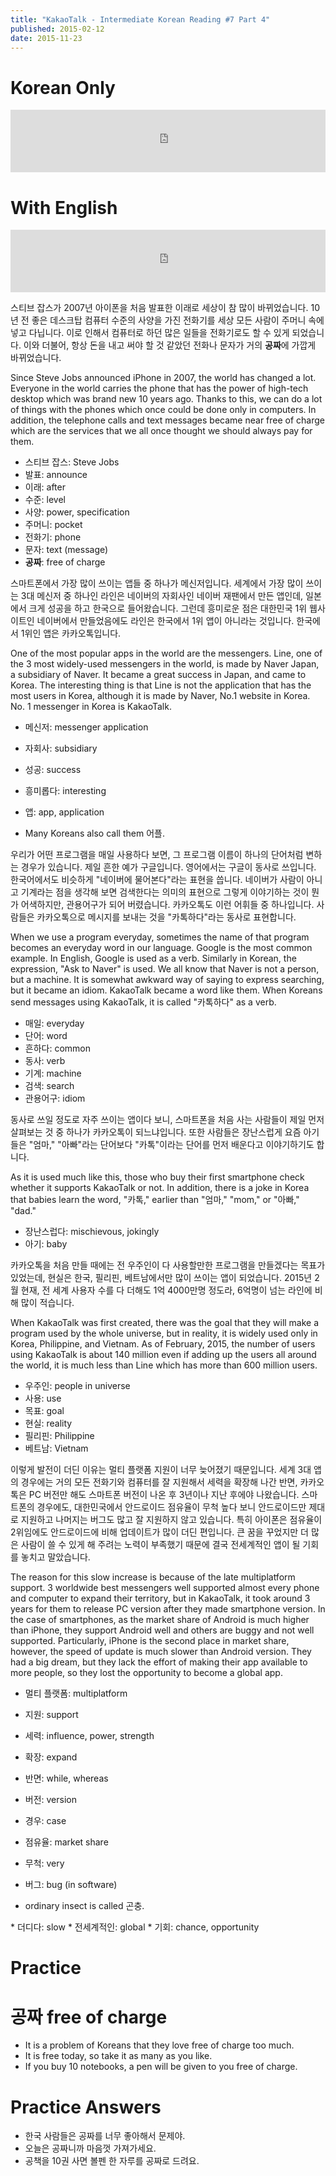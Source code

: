 ```yaml
---
title: "KakaoTalk - Intermediate Korean Reading #7 Part 4"
published: 2015-02-12
date: 2015-11-23
---
```


#  Korean Only

<iframe id="audio_iframe" src="https://www.podbean.com/media/player/d47m8-53c203/initByJs/1/auto/1?skin=5" width="100%" height="100" frameborder="0" scrolling="no"></iframe>

#  With English

<iframe id="audio_iframe" src="https://www.podbean.com/media/player/4q3rk-53c204/initByJs/1/auto/1?skin=5" width="100%" height="100" frameborder="0" scrolling="no"></iframe>

스티브 잡스가 2007년 아이폰을 처음 발표한 이래로 세상이 참 많이 바뀌었습니다. 10년 전 좋은 데스크탑 컴퓨터 수준의 사양을 가진 전화기를 세상 모든 사람이 주머니 속에 넣고 다닙니다. 이로 인해서 컴퓨터로 하던 많은 일들을 전화기로도 할 수 있게 되었습니다. 이와 더불어, 항상 돈을 내고 써야 할 것 같았던 전화나 문자가 거의 <span style="color: # ff0000;"><strong>공짜</strong></span>에 가깝게 바뀌었습니다.

Since Steve Jobs announced iPhone in 2007, the world has changed a lot. Everyone in the world carries the phone that has the power of high-tech desktop which was brand new 10 years ago. Thanks to this, we can do a lot of things with the phones which once could be done only in computers. In addition, the telephone calls and text messages became near free of charge which are the services that we all once thought we should always pay for them.

* 스티브 잡스: Steve Jobs
* 발표: announce
* 이래: after
* 수준: level
* 사양: power, specification
* 주머니: pocket
* 전화기: phone
* 문자: text (message)
* <span style="color: # ff0000;"><strong>공짜</strong></span>: free of charge

스마트폰에서 가장 많이 쓰이는 앱들 중 하나가 메신저입니다. 세계에서 가장 많이 쓰이는 3대 메신저 중 하나인 라인은 네이버의 자회사인 네이버 재팬에서 만든 앱인데, 일본에서 크게 성공을 하고 한국으로 들어왔습니다. 그런데 흥미로운 점은 대한민국 1위 웹사이트인 네이버에서 만들었음에도 라인은 한국에서 1위 앱이 아니라는 것입니다. 한국에서 1위인 앱은 카카오톡입니다.

One of the most popular apps in the world are the messengers. Line, one of the 3 most widely-used messengers in the world, is made by Naver Japan, a subsidiary of Naver. It became a great success in Japan, and came to Korea. The interesting thing is that Line is not the application that has the most users in Korea, although it is made by Naver, No.1 website in Korea. No. 1 messenger in Korea is KakaoTalk.

* 메신저: messenger application
* 자회사: subsidiary
* 성공: success
* 흥미롭다: interesting
	<li>앱: app, application

* Many Koreans also call them 어플.

</li>

우리가 어떤 프로그램을 매일 사용하다 보면, 그 프로그램 이름이 하나의 단어처럼 변하는 경우가 있습니다. 제일 흔한 예가 구글입니다. 영어에서는 구글이 동사로 쓰입니다. 한국어에서도 비슷하게 "네이버에 물어본다"라는 표현을 씁니다. 네이버가 사람이 아니고 기계라는 점을 생각해 보면 검색한다는 의미의 표현으로 그렇게 이야기하는 것이 뭔가 어색하지만, 관용어구가 되어 버렸습니다. 카카오톡도 이런 어휘들 중 하나입니다. 사람들은 카카오톡으로 메시지를 보내는 것을 "카톡하다"라는 동사로 표현합니다.

When we use a program everyday, sometimes the name of that program becomes an everyday word in our language. Google is the most common example. In English, Google is used as a verb. Similarly in Korean, the expression, "Ask to Naver" is used. We all know that Naver is not a person, but a machine. It is somewhat awkward way of saying to express searching, but it became an idiom. KakaoTalk became a word like them. When Koreans send messages using KakaoTalk, it is called "카톡하다" as a verb.

* 매일: everyday
* 단어: word
* 흔하다: common
* 동사: verb
* 기계: machine
* 검색: search
* 관용어구: idiom

동사로 쓰일 정도로 자주 쓰이는 앱이다 보니, 스마트폰을 처음 사는 사람들이 제일 먼저 살펴보는 것 중 하나가 카카오톡이 되느냐입니다. 또한 사람들은 장난스럽게 요즘 아기들은 "엄마," "아빠"라는 단어보다 "카톡"이라는 단어를 먼저 배운다고 이야기하기도 합니다.

As it is used much like this, those who buy their first smartphone check whether it supports KakaoTalk or not. In addition, there is a joke in Korea that babies learn the word, "카톡," earlier than "엄마," "mom," or "아빠," "dad."

* 장난스럽다: mischievous, jokingly
* 아기: baby

카카오톡을 처음 만들 때에는 전 우주인이 다 사용할만한 프로그램을 만들겠다는 목표가 있었는데, 현실은 한국, 필리핀, 베트남에서만 많이 쓰이는 앱이 되었습니다. 2015년 2월 현재, 전 세계 사용자 수를 다 더해도 1억 4000만명 정도라, 6억명이 넘는 라인에 비해 많이 적습니다.

When KakaoTalk was first created, there was the goal that they will make a program used by the whole universe, but in reality, it is widely used only in Korea, Philippine, and Vietnam. As of February, 2015, the number of users using KakaoTalk is about 140 million even if adding up the users all around the world, it is much less than Line which has more than 600 million users.

* 우주인: people in universe
* 사용: use
* 목표: goal
* 현실: reality
* 필리핀: Philippine
* 베트남: Vietnam

이렇게 발전이 더딘 이유는 멀티 플랫폼 지원이 너무 늦어졌기 때문입니다. 세계 3대 앱의 경우에는 거의 모든 전화기와 컴퓨터를 잘 지원해서 세력을 확장해 나간 반면, 카카오톡은 PC 버전만 해도 스마트폰 버전이 나온 후 3년이나 지난 후에야 나왔습니다. 스마트폰의 경우에도, 대한민국에서 안드로이드 점유율이 무척 높다 보니 안드로이드만 제대로 지원하고 나머지는 버그도 많고 잘 지원하지 않고 있습니다. 특히 아이폰은 점유율이 2위임에도 안드로이드에 비해 업데이트가 많이 더딘 편입니다. 큰 꿈을 꾸었지만 더 많은 사람이 쓸 수 있게 해 주려는 노력이 부족했기 때문에 결국 전세계적인 앱이 될 기회를 놓치고 말았습니다.

The reason for this slow increase is because of the late multiplatform support. 3 worldwide best messengers well supported almost every phone and computer to expand their territory, but in KakaoTalk, it took around 3 years for them to release PC version after they made smartphone version. In the case of smartphones, as the market share of Android is much higher than iPhone, they support Android well and others are buggy and not well supported. Particularly, iPhone is the second place in market share, however, the speed of update is much slower than Android version. They had a big dream, but they lack the effort of making their app available to more people, so they lost the opportunity to become a global app.

* 멀티 플랫폼: multiplatform
* 지원: support
* 세력: influence, power, strength
* 확장: expand
* 반면: while, whereas
* 버전: version
* 경우: case
* 점유율: market share
* 무척: very
	<li>버그: bug (in software)

* ordinary insect is called 곤충.

</li>
* 더디다: slow
* 전세계적인: global
* 기회: chance, opportunity


#  Practice


#  공짜 free of charge


* It is a problem of Koreans that they love free of charge too much.
* It is free today, so take it as many as you like.
* If you buy 10 notebooks, a pen will be given to you free of charge.


#  Practice Answers


* 한국 사람들은 공짜를 너무 좋아해서 문제야.
* 오늘은 공짜니까 마음껏 가져가세요.
* 공책을 10권 사면 볼펜 한 자루를 공짜로 드려요.
